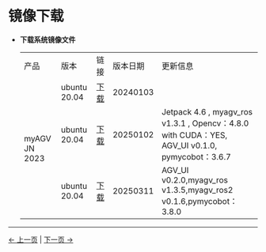 # 镜像下载

- **下载系统镜像文件**

    <table>
    <tr>
        <td>产品</td>
        <td>版本</td>
        <td>链接</td>
        <td>版本日期</td>
        <td>更新信息</td>
    </tr>
    <tr>
        <td rowspan='3'>myAGV JN 2023</td>
        <td>ubuntu 20.04</td>
        <td><a href="https://download-elephantrobotics.oss-cn-shenzhen.aliyuncs.com/Product_software/iMage-ISO/myAGV/myAGV2023_ubuntu_V20240103_20.04JN_aarch64_shrunk.img.gz">下载</a></td>
        <td>20240103</td>
        <td></td>
    </tr>
    <tr>
        <td>ubuntu 20.04</td>
        <td><a href="https://download.elephantrobotics.com/Product_software/iMage-ISO/myAGV/myAGV-JN/myAGV2023_ubuntu_V20250102_20.04JN_aarch64.tar.gz">下载</a></td>
        <td>20250102</td>
        <td>Jetpack 4.6 , myagv_ros v1.3.1 , Opencv：4.8.0 with CUDA：YES, AGV_UI v0.1.0, pymycobot：3.6.7
        </td>
    </tr>
    <tr>
        <td>ubuntu 20.04</td>
        <td><a href="https://download.elephantrobotics.com/Product_software/iMage-ISO/myAGV/myAGV-JN/myAGV2023_ubuntu_V20250311_20.04JN_aarch64.tar.gz">下载</a></td>
        <td>20250311</td>
        <td>AGV_UI v0.2.0,myagv_ros v1.3.5,myagv_ros2 v0.1.6,pymycobot：3.8.0</td>
    </tr>
    
    </table>

---

[← 上一页](README.md) | [下一页 →](8.4.2-Image_Burning.md)
